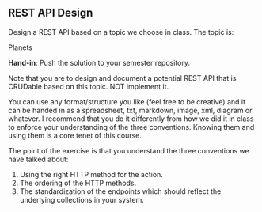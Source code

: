 ## REST API Design

Design a REST API based on a topic we choose in class. The topic is:

Planets

<!-- todo -->

**Hand-in**: Push the solution to your semester repository. 
 
Note that you are to design and document a potential REST API that is CRUDable based on this topic. NOT implement it. 

You can use any format/structure you like (feel free to be creative) and it can be handed in as a spreadsheet, txt, markdown, image, xml, diagram or whatever. 
I recommend that you do it differently from how we did it in class to enforce your understanding of the three conventions. 
Knowing them and using them is a core tenet of this course. 
 

The point of the exercise is that you understand the three conventions we have talked about: 

1. Using the right HTTP method for the action. 
2. The ordering of the HTTP methods. 
3. The standardization of the endpoints which should reflect the underlying collections in your system. 

